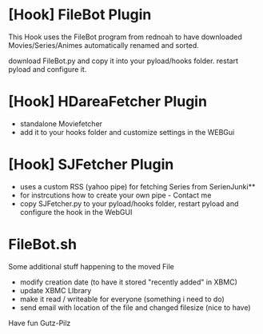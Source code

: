[Hook] FileBot Plugin
==============
This Hook uses the FileBot program from rednoah to have downloaded Movies/Series/Animes automatically renamed and sorted.

download FileBot.py and copy it into your pyload/hooks folder.
restart pyload and configure it.


[Hook] HDareaFetcher Plugin
==============
- standalone Moviefetcher
- add it to your hooks folder and customize settings in the WEBGui

[Hook] SJFetcher Plugin
==============
 - uses a custom RSS (yahoo pipe) for fetching Series from SerienJunki**
 - for instrcutions how to create your own pipe - Contact me
 - copy SJFetcher.py to your pyload/hooks folder, restart pyload and configure the hook in the WebGUI

FileBot.sh
==============
Some additional stuff happening to the moved File
 - modify creation date (to have it stored "recently added" in XBMC)
 - update XBMC LIbrary
 - make it read / writeable for everyone (something i need to do)
 - send email with location of the file and changed filesize (nice to have)

Have fun
Gutz-Pilz
